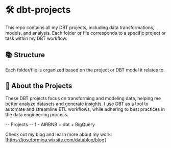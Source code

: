 # 🛠 dbt-projects

This repo contains all my DBT projects, including data transformations, models, and analysis. Each folder or file corresponds to a specific project or task within my DBT workflow.

## 📚 Structure

Each folder/file is organized based on the project or DBT model it relates to.

## 🧠 About the Projects

These DBT projects focus on transforming and modeling data, helping me better analyze datasets and generate insights. I use DBT as a tool to automate and streamline ETL workflows, while adhering to best practices in the data engineering process.

-- Projects --
1 - AIRBNB + dbt + BigQuery

Check out my blog and learn more about my work: [https://joseformiga.wixsite.com/datablog/blog]


